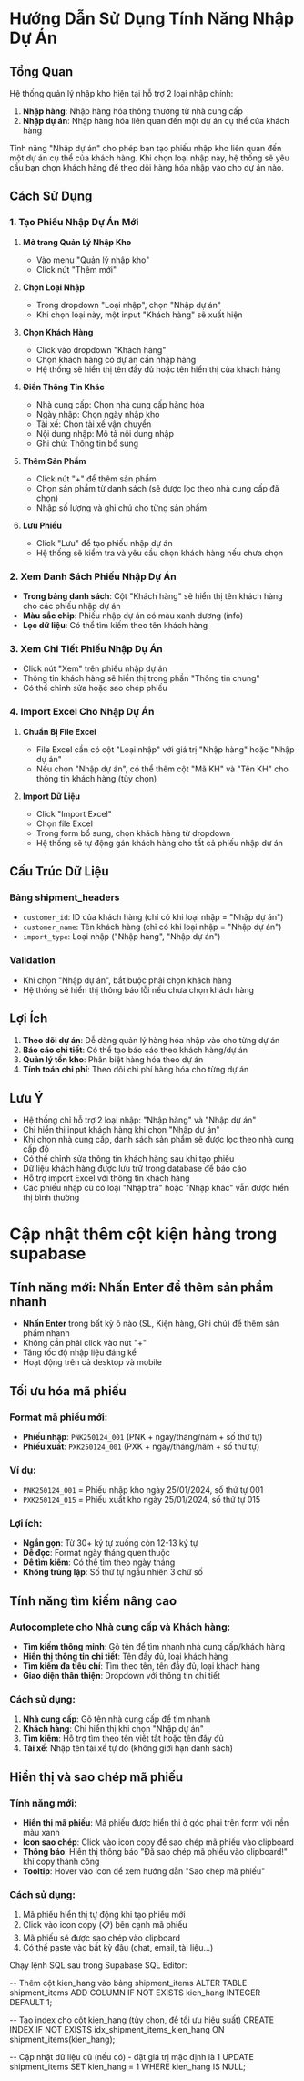 # Hướng Dẫn Sử Dụng Tính Năng Nhập Dự Án

## Tổng Quan
Hệ thống quản lý nhập kho hiện tại hỗ trợ 2 loại nhập chính:

1. **Nhập hàng**: Nhập hàng hóa thông thường từ nhà cung cấp
2. **Nhập dự án**: Nhập hàng hóa liên quan đến một dự án cụ thể của khách hàng

Tính năng "Nhập dự án" cho phép bạn tạo phiếu nhập kho liên quan đến một dự án cụ thể của khách hàng. Khi chọn loại nhập này, hệ thống sẽ yêu cầu bạn chọn khách hàng để theo dõi hàng hóa nhập vào cho dự án nào.

## Cách Sử Dụng

### 1. Tạo Phiếu Nhập Dự Án Mới

1. **Mở trang Quản Lý Nhập Kho**
   - Vào menu "Quản lý nhập kho"
   - Click nút "Thêm mới"

2. **Chọn Loại Nhập**
   - Trong dropdown "Loại nhập", chọn "Nhập dự án"
   - Khi chọn loại này, một input "Khách hàng" sẽ xuất hiện

3. **Chọn Khách Hàng**
   - Click vào dropdown "Khách hàng"
   - Chọn khách hàng có dự án cần nhập hàng
   - Hệ thống sẽ hiển thị tên đầy đủ hoặc tên hiển thị của khách hàng

4. **Điền Thông Tin Khác**
   - Nhà cung cấp: Chọn nhà cung cấp hàng hóa
   - Ngày nhập: Chọn ngày nhập kho
   - Tài xế: Chọn tài xế vận chuyển
   - Nội dung nhập: Mô tả nội dung nhập
   - Ghi chú: Thông tin bổ sung

5. **Thêm Sản Phẩm**
   - Click nút "+" để thêm sản phẩm
   - Chọn sản phẩm từ danh sách (sẽ được lọc theo nhà cung cấp đã chọn)
   - Nhập số lượng và ghi chú cho từng sản phẩm

6. **Lưu Phiếu**
   - Click "Lưu" để tạo phiếu nhập dự án
   - Hệ thống sẽ kiểm tra và yêu cầu chọn khách hàng nếu chưa chọn

### 2. Xem Danh Sách Phiếu Nhập Dự Án

- **Trong bảng danh sách**: Cột "Khách hàng" sẽ hiển thị tên khách hàng cho các phiếu nhập dự án
- **Màu sắc chip**: Phiếu nhập dự án có màu xanh dương (info)
- **Lọc dữ liệu**: Có thể tìm kiếm theo tên khách hàng

### 3. Xem Chi Tiết Phiếu Nhập Dự Án

- Click nút "Xem" trên phiếu nhập dự án
- Thông tin khách hàng sẽ hiển thị trong phần "Thông tin chung"
- Có thể chỉnh sửa hoặc sao chép phiếu

### 4. Import Excel Cho Nhập Dự Án

1. **Chuẩn Bị File Excel**
   - File Excel cần có cột "Loại nhập" với giá trị "Nhập hàng" hoặc "Nhập dự án"
   - Nếu chọn "Nhập dự án", có thể thêm cột "Mã KH" và "Tên KH" cho thông tin khách hàng (tùy chọn)

2. **Import Dữ Liệu**
   - Click "Import Excel"
   - Chọn file Excel
   - Trong form bổ sung, chọn khách hàng từ dropdown
   - Hệ thống sẽ tự động gán khách hàng cho tất cả phiếu nhập dự án

## Cấu Trúc Dữ Liệu

### Bảng shipment_headers
- `customer_id`: ID của khách hàng (chỉ có khi loại nhập = "Nhập dự án")
- `customer_name`: Tên khách hàng (chỉ có khi loại nhập = "Nhập dự án")
- `import_type`: Loại nhập ("Nhập hàng", "Nhập dự án")

### Validation
- Khi chọn "Nhập dự án", bắt buộc phải chọn khách hàng
- Hệ thống sẽ hiển thị thông báo lỗi nếu chưa chọn khách hàng

## Lợi Ích

1. **Theo dõi dự án**: Dễ dàng quản lý hàng hóa nhập vào cho từng dự án
2. **Báo cáo chi tiết**: Có thể tạo báo cáo theo khách hàng/dự án
3. **Quản lý tồn kho**: Phân biệt hàng hóa theo dự án
4. **Tính toán chi phí**: Theo dõi chi phí hàng hóa cho từng dự án

## Lưu Ý

- Hệ thống chỉ hỗ trợ 2 loại nhập: "Nhập hàng" và "Nhập dự án"
- Chỉ hiển thị input khách hàng khi chọn "Nhập dự án"
- Khi chọn nhà cung cấp, danh sách sản phẩm sẽ được lọc theo nhà cung cấp đó
- Có thể chỉnh sửa thông tin khách hàng sau khi tạo phiếu
- Dữ liệu khách hàng được lưu trữ trong database để báo cáo
- Hỗ trợ import Excel với thông tin khách hàng
- Các phiếu nhập cũ có loại "Nhập trả" hoặc "Nhập khác" vẫn được hiển thị bình thường 

# Cập nhật thêm cột kiện hàng trong supabase 

## Tính năng mới: Nhấn Enter để thêm sản phẩm nhanh

- **Nhấn Enter** trong bất kỳ ô nào (SL, Kiện hàng, Ghi chú) để thêm sản phẩm nhanh
- Không cần phải click vào nút "+" 
- Tăng tốc độ nhập liệu đáng kể
- Hoạt động trên cả desktop và mobile

## Tối ưu hóa mã phiếu

### Format mã phiếu mới:
- **Phiếu nhập**: `PNK250124_001` (PNK + ngày/tháng/năm + số thứ tự)
- **Phiếu xuất**: `PXK250124_001` (PXK + ngày/tháng/năm + số thứ tự)

### Ví dụ:
- `PNK250124_001` = Phiếu nhập kho ngày 25/01/2024, số thứ tự 001
- `PXK250124_015` = Phiếu xuất kho ngày 25/01/2024, số thứ tự 015

### Lợi ích:
- **Ngắn gọn**: Từ 30+ ký tự xuống còn 12-13 ký tự
- **Dễ đọc**: Format ngày tháng quen thuộc
- **Dễ tìm kiếm**: Có thể tìm theo ngày tháng
- **Không trùng lặp**: Số thứ tự ngẫu nhiên 3 chữ số

## Tính năng tìm kiếm nâng cao

### Autocomplete cho Nhà cung cấp và Khách hàng:
- **Tìm kiếm thông minh**: Gõ tên để tìm nhanh nhà cung cấp/khách hàng
- **Hiển thị thông tin chi tiết**: Tên đầy đủ, loại khách hàng
- **Tìm kiếm đa tiêu chí**: Tìm theo tên, tên đầy đủ, loại khách hàng
- **Giao diện thân thiện**: Dropdown với thông tin chi tiết

### Cách sử dụng:
1. **Nhà cung cấp**: Gõ tên nhà cung cấp để tìm nhanh
2. **Khách hàng**: Chỉ hiển thị khi chọn "Nhập dự án"
3. **Tìm kiếm**: Hỗ trợ tìm theo tên viết tắt hoặc tên đầy đủ
4. **Tài xế**: Nhập tên tài xế tự do (không giới hạn danh sách)

## Hiển thị và sao chép mã phiếu

### Tính năng mới:
- **Hiển thị mã phiếu**: Mã phiếu được hiển thị ở góc phải trên form với nền màu xanh
- **Icon sao chép**: Click vào icon copy để sao chép mã phiếu vào clipboard
- **Thông báo**: Hiển thị thông báo "Đã sao chép mã phiếu vào clipboard!" khi copy thành công
- **Tooltip**: Hover vào icon để xem hướng dẫn "Sao chép mã phiếu"

### Cách sử dụng:
1. Mã phiếu hiển thị tự động khi tạo phiếu mới
2. Click vào icon copy (📋) bên cạnh mã phiếu
3. Mã phiếu sẽ được sao chép vào clipboard
4. Có thể paste vào bất kỳ đâu (chat, email, tài liệu...)

Chạy lệnh SQL sau trong Supabase SQL Editor:

-- Thêm cột kien_hang vào bảng shipment_items
ALTER TABLE shipment_items 
ADD COLUMN IF NOT EXISTS kien_hang INTEGER DEFAULT 1;

-- Tạo index cho cột kien_hang (tùy chọn, để tối ưu hiệu suất)
CREATE INDEX IF NOT EXISTS idx_shipment_items_kien_hang ON shipment_items(kien_hang);

-- Cập nhật dữ liệu cũ (nếu có) - đặt giá trị mặc định là 1
UPDATE shipment_items 
SET kien_hang = 1 
WHERE kien_hang IS NULL;